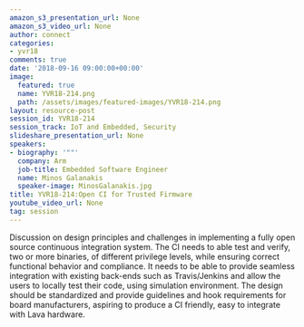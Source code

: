 ```yaml
---
amazon_s3_presentation_url: None
amazon_s3_video_url: None
author: connect
categories:
- yvr18
comments: true
date: '2018-09-16 09:00:00+00:00'
image:
  featured: true
  name: YVR18-214.png
  path: /assets/images/featured-images/YVR18-214.png
layout: resource-post
session_id: YVR18-214
session_track: IoT and Embedded, Security
slideshare_presentation_url: None
speakers:
- biography: '""'
  company: Arm
  job-title: Embedded Software Engineer
  name: Minos Galanakis
  speaker-image: MinosGalanakis.jpg
title: YVR18-214:Open CI for Trusted Firmware
youtube_video_url: None
tag: session
---
```


Discussion on design principles and challenges in implementing a fully open source continuous integration system. The CI needs to able test and verify, two or more binaries, of different privilege levels, while ensuring correct functional behavior and compliance. It needs to be able to provide seamless integration with existing back-ends such as Travis/Jenkins and allow the users to locally test their code, using simulation environment. The design should be standardized and provide guidelines and hook requirements for board manufacturers, aspiring to produce a CI friendly, easy to integrate with Lava hardware.
